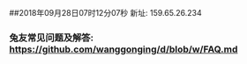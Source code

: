 ##2018年09月28日07时12分07秒 新址: 159.65.26.234
### 兔友常见问题及解答: https://github.com/wanggonging/d/blob/w/FAQ.md
